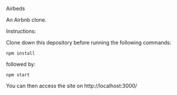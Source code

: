 Airbeds

An Airbnb clone. 

Instructions: 

Clone down this depository before running the following commands: 

```
npm install
```

followed by: 

```
npm start
```

You can then access the site on http://localhost:3000/